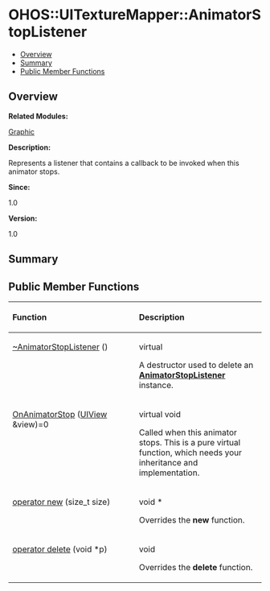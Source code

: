 # OHOS::UITextureMapper::AnimatorStopListener<a name="ZH-CN_TOPIC_0000001054799627"></a>

-   [Overview](#section1787132500165634)
-   [Summary](#section903034545165634)
-   [Public Member Functions](#pub-methods)

## **Overview**<a name="section1787132500165634"></a>

**Related Modules:**

[Graphic](Graphic.md)

**Description:**

Represents a listener that contains a callback to be invoked when this animator stops.

**Since:**

1.0

**Version:**

1.0

## **Summary**<a name="section903034545165634"></a>

## Public Member Functions<a name="pub-methods"></a>

<a name="table173336716165634"></a>
<table><thead align="left"><tr id="row1570690330165634"><th class="cellrowborder" valign="top" width="50%" id="mcps1.1.3.1.1"><p id="p921681003165634"><a name="p921681003165634"></a><a name="p921681003165634"></a>Function</p>
</th>
<th class="cellrowborder" valign="top" width="50%" id="mcps1.1.3.1.2"><p id="p28857077165634"><a name="p28857077165634"></a><a name="p28857077165634"></a>Description</p>
</th>
</tr>
</thead>
<tbody><tr id="row136621173165634"><td class="cellrowborder" valign="top" width="50%" headers="mcps1.1.3.1.1 "><p id="p2085789336165634"><a name="p2085789336165634"></a><a name="p2085789336165634"></a><a href="Graphic.md#ga7165af78c57699d722f5264dcdf5d6dd">~AnimatorStopListener</a> ()</p>
</td>
<td class="cellrowborder" valign="top" width="50%" headers="mcps1.1.3.1.2 "><p id="p517881933165634"><a name="p517881933165634"></a><a name="p517881933165634"></a>virtual</p>
<p id="p240597614165634"><a name="p240597614165634"></a><a name="p240597614165634"></a>A destructor used to delete an <strong id="b1770063436165634"><a name="b1770063436165634"></a><a name="b1770063436165634"></a><a href="OHOS-UITextureMapper-AnimatorStopListener.md">AnimatorStopListener</a></strong> instance.</p>
</td>
</tr>
<tr id="row1892066176165634"><td class="cellrowborder" valign="top" width="50%" headers="mcps1.1.3.1.1 "><p id="p1501635401165634"><a name="p1501635401165634"></a><a name="p1501635401165634"></a><a href="Graphic.md#ga20fee882d590dd429742acff4357ea67">OnAnimatorStop</a> (<a href="OHOS-UIView.md">UIView</a> &amp;view)=0</p>
</td>
<td class="cellrowborder" valign="top" width="50%" headers="mcps1.1.3.1.2 "><p id="p1546275502165634"><a name="p1546275502165634"></a><a name="p1546275502165634"></a>virtual void</p>
<p id="p1728618303165634"><a name="p1728618303165634"></a><a name="p1728618303165634"></a>Called when this animator stops. This is a pure virtual function, which needs your inheritance and implementation.</p>
</td>
</tr>
<tr id="row1040702207165634"><td class="cellrowborder" valign="top" width="50%" headers="mcps1.1.3.1.1 "><p id="p660579419165634"><a name="p660579419165634"></a><a name="p660579419165634"></a><a href="Graphic.md#ga4854963aa969ee20a6cd174a70f5cd23">operator new</a> (size_t size)</p>
</td>
<td class="cellrowborder" valign="top" width="50%" headers="mcps1.1.3.1.2 "><p id="p108160520165634"><a name="p108160520165634"></a><a name="p108160520165634"></a>void *</p>
<p id="p1320449519165634"><a name="p1320449519165634"></a><a name="p1320449519165634"></a>Overrides the <strong id="b1683129798165634"><a name="b1683129798165634"></a><a name="b1683129798165634"></a>new</strong> function.</p>
</td>
</tr>
<tr id="row2072845034165634"><td class="cellrowborder" valign="top" width="50%" headers="mcps1.1.3.1.1 "><p id="p835712132165634"><a name="p835712132165634"></a><a name="p835712132165634"></a><a href="Graphic.md#gadf1997a0f56ac2b220e7f0f8e8e0a6ef">operator delete</a> (void *p)</p>
</td>
<td class="cellrowborder" valign="top" width="50%" headers="mcps1.1.3.1.2 "><p id="p1884900164165634"><a name="p1884900164165634"></a><a name="p1884900164165634"></a>void</p>
<p id="p1781952609165634"><a name="p1781952609165634"></a><a name="p1781952609165634"></a>Overrides the <strong id="b215887003165634"><a name="b215887003165634"></a><a name="b215887003165634"></a>delete</strong> function.</p>
</td>
</tr>
</tbody>
</table>

